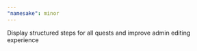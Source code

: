 ```yaml
---
"namesake": minor
---
```


Display structured steps for all quests and improve admin editing experience
